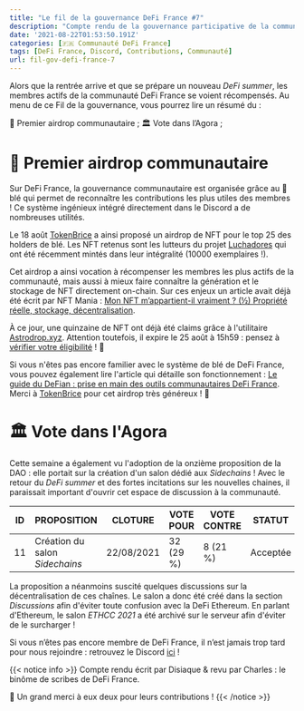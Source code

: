 ```yaml
---
title: "Le fil de la gouvernance DeFi France #7"
description: "Compte rendu de la gouvernance participative de la communauté DeFi France. Premier airdrop communautaire sur le discord de DeFi France !"
date: '2021-08-22T01:53:50.191Z'
categories: [🇫🇷 Communauté DeFi France]
tags: [DeFi France, Discord, Contributions, Communauté]
url: fil-gov-defi-france-7
---
```


Alors que la rentrée arrive et que se prépare un nouveau *DeFi summer*, les membres actifs de la communauté DeFi France se voient récompensés. Au menu de ce Fil de la gouvernance, vous pourrez lire un résumé du :

📢 Premier airdrop communautaire ;
🏛️ Vote dans l’Agora ;

# 📢 Premier airdrop communautaire

Sur DeFi France, la gouvernance communautaire est organisée grâce au 🌾 blé qui permet de reconnaître les contributions les plus utiles des membres ! Ce système ingénieux intégré directement dans le Discord a de nombreuses utilités.

Le 18 août [TokenBrice](https://twitter.com/TokenBrice) a ainsi proposé un airdrop de NFT pour le top 25 des holders de blé. Les NFT retenus sont les lutteurs du projet [Luchadores](https://luchadores.io/) qui ont été récemment mintés dans leur intégralité (10000 exemplaires !).

Cet airdrop a ainsi vocation à récompenser les membres les plus actifs de la communauté, mais aussi à mieux faire connaître la génération et le stockage de NFT directement on-chain. Sur ces enjeux un article avait déjà été écrit par NFT Mania : [Mon NFT m’appartient-il vraiment ? (½) Propriété réelle, stockage, décentralisation](https://nft-mania.io/2021/05/mon-nft-mappartient-il-vraiment-%c2%bd-propriete-reelle-stockage-decentralisation/).

À ce jour, une quinzaine de NFT ont déjà été claims grâce à l'utilitaire [Astrodrop.xyz](https://twitter.com/TokenBrice/status/1428000290574422021). Attention toutefois, il expire le 25 août à 15h59 : pensez à [vérifier votre éligibilité](https://astrodrop.xyz/claim/QmPszTV9cFDdC3owxzbS6nxzqqU1LbeHZ6x3SfuqjpaYS5) ! 🧐

Si vous n'êtes pas encore familier avec le système de blé de DeFi France, vous pouvez également lire l'article qui détaille son fonctionnement : [Le guide du DeFian : prise en main des outils communautaires DeFi France](https://tokenbrice.xyz/fr/guide-defian/#incitation--les-bases-du--bl%C3%A9). Merci à [TokenBrice](https://twitter.com/TokenBrice) pour cet airdrop très généreux ! 🙏

# 🏛️ Vote dans l'Agora

Cette semaine a également vu l'adoption de la onzième proposition de la DAO : elle portait sur la création d'un salon dédié aux *Sidechains* ! Avec le retour du *DeFi summer* et des fortes incitations sur les nouvelles chaines, il paraissait important d'ouvrir cet espace de discussion à la communauté.

|ID| 	PROPOSITION| 	CLOTURE| 	VOTE POUR| 	VOTE CONTRE| 	STATUT|
|--|--|--|--|--|--|
|11|Création du salon *Sidechains*|22/08/2021| 	32 (29 %)| 	8 (21 %)| 	Acceptée|

La proposition a néanmoins suscité quelques discussions sur la décentralisation de ces chaînes. Le salon a donc été créé dans la section *Discussions* afin d'éviter toute confusion avec la DeFi Ethereum. En parlant d'Ethereum, le salon *ETHCC 2021* a été archivé sur le serveur afin d'éviter de le surcharger ! 

Si vous n’êtes pas encore membre de DeFi France, il n’est jamais trop tard pour nous rejoindre : retrouvez le Discord [ici](https://discord.gg/GuzNkFnZb4) !

{{< notice info >}}
Compte rendu écrit par Disiaque & revu par Charles : le binôme de scribes de DeFi France.

🙏 Un grand merci à eux deux pour leurs contributions !
{{< /notice >}}

